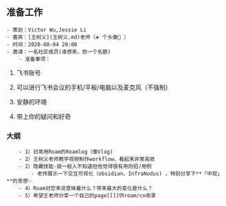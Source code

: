 
## 准备工作
    - 策划：Victor Wu,Jessie Li
    - 嘉宾：[王树义](王树义.md)老师（➕ 个头像👦 ）
    - 时间：2020-08-04 20:00
    - 邀请：一名社区成员(谁想来，抢一个名额)
        - 准备事项：
            
1. 飞书账号
            
2. 可以进行飞书会议的手机/平板/电脑以及麦克风（不强制）
            
3. 安静的环境
            
4. 带上你的疑问和好奇
    
### 大纲
        - 1）日常用Roam的Roamlog（像Vlog) 
        - 3）王树义老师教学视频制作workflow，看起来非常高效 
        - 2）隐藏技能-就一般人不知道但他觉得很有用的招/用例 
            - 老师展示一下交互可视化（obsidian，InfraNodus) ，特别分享下**「中观」**的思想✨
        - 4）Roam对您来说意味着什么？带来最大的变化是什么？
        - 5）希望王老师分享一个自己的page[[]]供roam/cn收录
